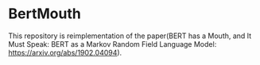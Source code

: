 # BertMouth
This repository is reimplementation of the paper(BERT has a Mouth, and It Must Speak: BERT as a Markov Random Field Language Model: https://arxiv.org/abs/1902.04094).
